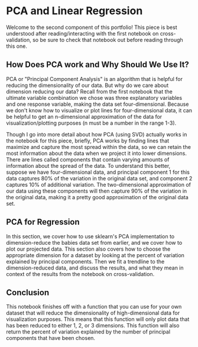 # PCA and Linear Regression

Welcome to the second component of this portfolio! This piece is best understood after reading/interacting with the first notebook on cross-validation, so be sure to check that notebook out before reading through this one.

## How Does PCA work and Why Should We Use It?

PCA or "Principal Component Analysis" is an algorithm that is helpful for reducing the dimensionality of our data. But why do we care about dimension reducing our data? Recall from the first notebook that the ultimate variable combination we chose was three explanatory variables and one response variable, making the data set four-dimensional. Because we don't know how to visualize or plot lines for four-dimensional data, it can be helpful to get an n-dimensional approximation of the data for visualization/plotting purposes (n must be a number in the range 1-3). 

Though I go into more detail about how PCA (using SVD) actually works in the notebook for this piece, briefly, PCA works by finding lines that maximize and capture the most spread within the data, so we can retain the most information about the data when we project it into lower dimensions. There are lines called components that contain varying amounts of information about the spread of the data. To understand this better, suppose we have four-dimensional data, and principal component 1 for this data captures 80% of the variation in the original data set, and component 2 captures 10% of additional variation. The two-dimensional approximation of our data using these components will then capture 90% of the variation in the original data, making it a pretty good approximation of the original data set.


## PCA for Regression

In this section, we cover how to use sklearn's PCA implementation to dimension-reduce the babies data set from earlier, and we cover how to plot our projected data. This section also covers how to choose the appropriate dimension for a dataset by looking at the percent of variation explained by principal components. Then we fit a trendline to the dimension-reduced data, and discuss the results, and what they mean in context of the results from the notebook on cross-validation.

## Conclusion

This notebook finishes off with a function that you can use for your own dataset that will reduce the dimensionality of high-dimensional data for visualization purposes. This means that this function will only plot data that has been reduced to either 1, 2, or 3 dimensions. This function will also return the percent of variation explained by the number of principal components that have been chosen.
